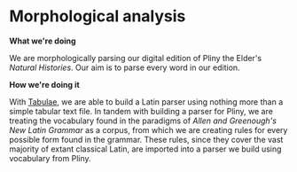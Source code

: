 # Morphological analysis

**What we're doing**

We are morphologically parsing our digital edition of Pliny the Elder's *Natural Histories*. Our aim is to parse every word in our edition.  

**How we're doing it**

With [Tabulae](http://neelsmith.github.io/tabulae/), we are able to build a Latin parser using nothing more than a simple tabular text file. In tandem with building a parser for Pliny, we are treating the vocabulary found in the paradigms of *Allen and Greenough's New Latin Grammar* as a corpus, from which we are creating rules for every possible form found in the grammar. These rules, since they cover the vast majority of extant classical Latin, are imported into a parser we build using vocabulary from Pliny.
